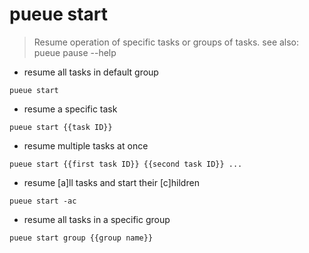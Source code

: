 # pueue start

> Resume operation of specific tasks or groups of tasks.
> see also: pueue pause --help

- resume all tasks in default group

`pueue start`

- resume a specific task

`pueue start {{task ID}}`

- resume multiple tasks at once

`pueue start {{first task ID}} {{second task ID}} ...`

- resume [a]ll tasks and start their [c]hildren

`pueue start -ac`

- resume all tasks in a specific group 

`pueue start group {{group name}}`
